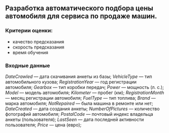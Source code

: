 ## Разработка автоматического подбора цены автомобиля для сервиса по продаже машин.

### Критерии оценки:
- качество предсказания
- скорость предсказания
- время обучения

### Входные данные
*DateCrawled* — дата скачивания анкеты из базы;
*VehicleType* — тип автомобильного кузова;
*RegistrationYear* — год регистрации автомобиля;
*Gearbox* — тип коробки передач;
*Power* — мощность (л. с.);
*Model* — модель автомобиля;
*Kilometer* — пробег (км);
*RegistrationMonth* — месяц регистрации автомобиля;
*FuelType* — тип топлива;
*Brand* — марка автомобиля;
*NotRepaired* — была машина в ремонте или нет;
*DateCreated* — дата создания анкеты;
*NumberOfPictures* — количество фотографий автомобиля;
*PostalCode* — почтовый индекс владельца анкеты (пользователя);
*LastSeen* — дата последней активности пользователя;
*Price* — цена (евро);
